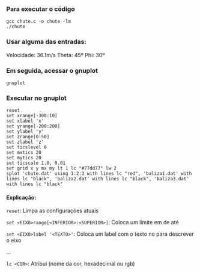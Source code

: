 
### Para executar o código
```
gcc chute.c -o chute -lm
./chute
```
### Usar alguma das entradas:
Velocidade: 36.1m/s Theta: 45º Phi: 30º 

### Em seguida, acessar o gnuplot
```
gnuplot
```
### Executar no gnuplot
```
reset
set xrange[-300:10]
set xlabel 'x'
set yrange[-200:200]
set ylabel 'y'
set zrange[0:50]
set zlabel 'z'
set ticslevel 0
set mxtics 20           
set mytics 20           
set ticscale 1.0, 0.01  
set grid x y mx my lt 1 lc "#77dd77" lw 2
splot 'chute.dat' using 1:2:3 with lines lc "red", 'baliza1.dat' with lines lc "black", 'baliza2.dat' with lines lc "black", 'baliza3.dat' with lines lc "black"
```

#### Explicação: 

`reset`: Limpa as configurações atuais

`set <EIXO>range[<INFERIOR>:<SUPERIOR>]`: Coloca um limite em <EIXO> de <INFERIOR> até <SUPERIOR>

`set <EIXO>label '<TEXTO>'`: Coloca um label com o texto <TEXTO> no <EIXO> para descrever o eixo

...

`lc <COR>`: Atribui <COR> (nome da cor, hexadecimal ou rgb)
